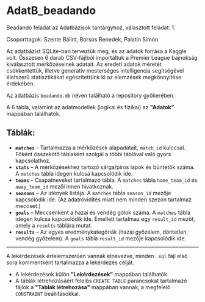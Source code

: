 # AdatB_beadando
Beadandó feladat az Adatbázisok tantárgyhoz, választott feladat: 1. 

Csoporttagok: Szente Bálint, Borsos Benedek, Palatin Simon

Az adatbázist SQLite-ban terveztük meg, és az adatok forrása a Kaggle volt. Összesen 6 darab CSV-fájlból importáltuk a Premier League bajnokság kiválasztott mérkőzéseinek adatait. Az eredeti adatok méretét csökkentettük, illetve generatív mesterséges intelligencia segítségével életszerű statisztikákat egészítettünk ki az elemzések megkönnyítése érdekében.

Az adatbázis `beadando.db` néven található a repository gyökerében.

A 6 tábla, valamint az adatmodellek (logikai és fizikai) az **"Adatok"** mappában találhatók.

## Táblák:

- **`matches`** – Tartalmazza a mérkőzések alapadatait, `match_id` kulccsal. Főként összekötő táblaként szolgál a többi táblával való gyors kapcsolathoz.
- **`stats`** – A mérkőzésekhez tartozó sárga/piros lapok és büntetők száma. A `matches` tábla idegen kulcsa kapcsolódik ide.
- **`teams`** – Csapatneveket tartalmazó tábla. A `matches` tábla `home_team_id` és `away_team_id` mezői innen hivatkoznak.
- **`seasons`** – Az idények listája. A `matches` tábla `season_id` mezője kapcsolódik ide. (Az adatrövidítés miatt nem minden szezon tartalmaz meccset.)
- **`goals`** – Meccsenként a hazai és vendég gólok száma. A `matches` tábla idegen kulcsa kapcsolódik ide. Emellett tartalmaz egy `result_id` mezőt, amely a `results` táblára mutat.
- **`results`** – Az egyes eredménykategóriák (hazai győzelem, döntetlen, vendég győzelem). A `goals` tábla `result_id` mezője kapcsolódik ide.

---

A lekérdezések értelemszerűen vannak elnevezve, minden `.sql` fájl első sora kommentként tartalmazza a lekérdezés célját.

- A lekérdezések külön **"Lekérdezések"** mappában találhatók.
- A táblák létrehozásáért felelős `CREATE TABLE` parancsokat tartalmazó fájlok a **"Táblák létrehozása"** mappában vannak, a megfelelő `CONSTRAINT` beállításokkal.

